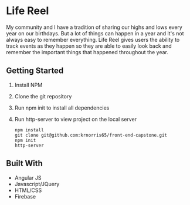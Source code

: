 # Life Reel

My community and I have a tradition of sharing our highs and lows every year on our birthdays.
But a lot of things can happen in a year and it's not always easy to remember everything. Life Reel gives users the ability to track events as they happen so they are able to easily look back and remember the important things that happened throughout the year.

## Getting Started

1. Install NPM
2. Clone the git repository
3. Run npm init to install all dependencies
4. Run http-server to view project on the local server

    ```
    npm install
    git clone git@github.com:krnorris65/front-end-capstone.git
    npm init
    http-server
    ```



## Built With

* Angular JS
* Javascript/JQuery
* HTML/CSS
* Firebase
